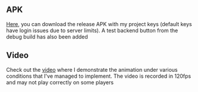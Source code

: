 ## APK
[Here](https://t.me/f_sharing/5), you can download the release APK with my project keys (default keys have login issues due to server limits).
A test backend button from the debug build has also been added

## Video
Check out the [video](https://t.me/f_sharing/3) where I demonstrate the animation under various conditions that I've managed to implement.
The video is recorded in 120fps and may not play correctly on some players
